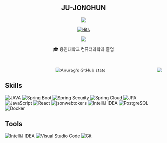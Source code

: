 <div align="center">
  
  
## JU-JONGHUN
  <a href="https://hhpluscertificateofcompletion.oopy.io/">
  <img src="https://static.spartacodingclub.kr/hanghae99/plus/completion/badge_black.svg" />
</a>



[![Hits](https://hits.seeyoufarm.com/api/count/incr/badge.svg?url=https%3A%2F%2Fgithub.com%2Fwn1331&count_bg=%238699D5&title_bg=%23555555&icon=&icon_color=%23E7E7E7&title=hits&edge_flat=false)](https://hits.seeyoufarm.com)

<a href="https://wn1331.tistory.com"></a> <a href="https://www.notion.so/5bab360fdadc4f6aad919535efb81643"><img src="https://img.shields.io/badge/-Portfolio-000000?style=flat-square&logo=Notion&logoColor=white"/></a>  

  🎓 용인대학교 컴퓨터과학과 졸업  
 
  <br>
 
</div>


<div align="center">
  
  <img align="right" src="https://github-readme-stats.vercel.app/api/top-langs/?username=wn1331&layout=compact&hide=css,scss,html,c%23&theme=dracula&langs_count=8"/>
  
 ![Anurag's GitHub stats](https://github-readme-stats.vercel.app/api?username=wn1331&show_icons=true&theme=radical)
</div>

## Skills
![JAVA](https://img.shields.io/badge/Java-FFFFFF.svg?&style=for-the-badge&logo=OpenJDK&logoColor=black)
![Spring Boot](https://img.shields.io/badge/Spring%20Boot-6DB33F.svg?&style=for-the-badge&logo=Spring%20Boot&logoColor=white)
![Spring Security](https://img.shields.io/badge/Spring%20Security-6DB33F.svg?&style=for-the-badge&logo=Spring%20Security&logoColor=white)
![Spring Cloud](https://img.shields.io/badge/Spring%20Cloud-6DB33F.svg?&style=for-the-badge&logo=iCloud&logoColor=white)
![JPA](https://img.shields.io/badge/JPA-FF3621.svg?&style=for-the-badge&logo=Databricks&logoColor=white)
![JavaScript](https://img.shields.io/badge/JavaScript-F7DF1E.svg?&style=for-the-badge&logo=JavaScript&logoColor=white)
![React](https://img.shields.io/badge/React-61DAFB.svg?&style=for-the-badge&logo=React&logoColor=white)
![jsonwebtokens](https://img.shields.io/badge/JWT-BE95FF.svg?&style=for-the-badge&logo=jsonwebtokens&logoColor=white)
![IntelliJ IDEA](https://img.shields.io/badge/IntelliJ%20IDEA-000000.svg?&style=for-the-badge&logo=IntelliJ%20IDEA&logoColor=white)
![PostgreSQL](https://img.shields.io/badge/PostgreSQL-4169E1.svg?&style=for-the-badge&logo=PostgreSQL&logoColor=white)
![Docker](https://img.shields.io/badge/Docker-2496ED.svg?&style=for-the-badge&logo=Docker&logoColor=white)

## Tools
![IntelliJ IDEA](https://img.shields.io/badge/IntelliJ%20IDEA-000000.svg?&style=for-the-badge&logo=IntelliJ%20IDEA&logoColor=white)
![Visual Studio Code](https://img.shields.io/badge/Visual%20Studio%20Code-007ACC.svg?&style=for-the-badge&logo=Visual%20Studio%20Code&logoColor=white)
![Git](https://img.shields.io/badge/Git-F05032.svg?&style=for-the-badge&logo=Git&logoColor=white)

